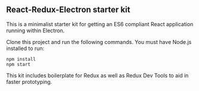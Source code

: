 React-Redux-Electron starter kit
---------------------------------

This is a minimalist starter kit for getting an ES6 compliant React application running within Electron.

Clone this project and run the following commands. You must have Node.js installed to run:

    npm install
    npm start

This kit includes boilerplate for Redux as well as Redux Dev Tools to aid in faster prototyping.